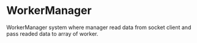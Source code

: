 # WorkerManager
WorkerManager system where manager read data from socket client and pass readed data to array of worker.
